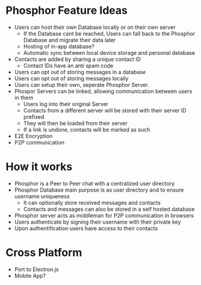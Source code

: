 # Phosphor Feature Ideas

- Users can host their own Database locally or on their own server
   - If the Database cant be reached, Users can fall back to the Phosphor Database and migrate their data later
   - Hosting of in-app database?
   - Automatic sync between local device storage and personal database
- Contacts are added by sharing a unique contact ID
   - Contact IDs have an anti spam code
- Users can opt out of storing messages in a database
- Users can opt out of storing messages locally
- Users can setup their own, seperate Phosphor Server.
- Phospor Servers can be linked, allowing communication between users in them
   - Users log into their original Server
   - Contacts from a different server will be stored with their server ID prefixed
   - They will then be loaded from their server
   - If a link is undone, contacts will be marked as such
- E2E Encryption
- P2P communication

# How it works

- Phosphor is a Peer to Peer chat with a centralized user directory
- Phosphor Database main purpose is as user directory and to ensure username uniqueness
   - It can optionally store received messages and contacts
   - Contacts and messages can also be stored in a self hosted database
- Phosphor server acts as middleman for P2P communication in browsers
- Users authenticate by signing their username with their private key
- Upon authentification users have access to their contacts

# Cross Platform

- Port to Electron.js
- Mobile App?
